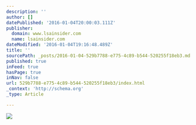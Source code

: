 ```yaml
---
description: ''
author: []
datePublished: '2016-01-04T20:00:03.111Z'
publisher:
  domain: www.lsainsider.com
  name: lsainsider.com
dateModified: '2016-01-04T19:16:48.489Z'
title: ''
sourcePath: _posts/2016-01-04-529b7788-e775-4c89-b544-520255f18eb3.md
published: true
inFeed: true
hasPage: true
inNav: false
url: 529b7788-e775-4c89-b544-520255f18eb3/index.html
_context: 'http://schema.org'
_type: Article

---
```

![](http://image.slidesharecdn.com/2016lsapredictions-v2-160104164653/95/2016-predictions-for-locationbased-marketing-advertising-commerce-1-638.jpg?cb=1451926275)